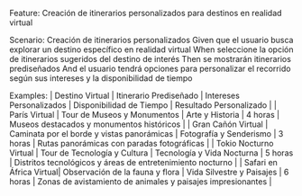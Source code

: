 Feature: Creación de itinerarios personalizados para destinos en realidad virtual

Scenario: Creación de itinerarios personalizados
  Given que el usuario busca explorar un destino específico en realidad virtual
  When seleccione la opción de itinerarios sugeridos del destino de interés
  Then se mostrarán itinerarios prediseñados
  And el usuario tendrá opciones para personalizar el recorrido según sus intereses y la disponibilidad de tiempo

Examples:
  | Destino Virtual         | Itinerario Prediseñado                       | Intereses Personalizados                     | Disponibilidad de Tiempo   | Resultado Personalizado                     |
  | París Virtual           | Tour de Museos y Monumentos                  | Arte y Historia                              | 4 horas                    | Museos destacados y monumentos históricos   |
  | Gran Cañón Virtual      | Caminata por el borde y vistas panorámicas   | Fotografía y Senderismo                      | 3 horas                    | Rutas panorámicas con paradas fotográficas  |
  | Tokio Nocturno Virtual  | Tour de Tecnología y Cultura                 | Tecnología y Vida Nocturna                   | 5 horas                    | Distritos tecnológicos y áreas de entretenimiento nocturno |
  | Safari en África Virtual| Observación de la fauna y flora              | Vida Silvestre y Paisajes                    | 6 horas                    | Zonas de avistamiento de animales y paisajes impresionantes |
